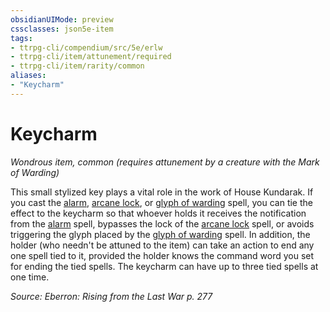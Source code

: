 ```yaml
---
obsidianUIMode: preview
cssclasses: json5e-item
tags:
- ttrpg-cli/compendium/src/5e/erlw
- ttrpg-cli/item/attunement/required
- ttrpg-cli/item/rarity/common
aliases: 
- "Keycharm"
---
```

# Keycharm
*Wondrous item, common (requires attunement by a creature with the Mark of Warding)*  



This small stylized key plays a vital role in the work of House Kundarak. If you cast the [alarm](Misc%20Files/CLI/compendium/spells/alarm-xphb.md), [arcane lock](Misc%20Files/CLI/compendium/spells/arcane-lock-xphb.md), or [glyph of warding](Misc%20Files/CLI/compendium/spells/glyph-of-warding-xphb.md) spell, you can tie the effect to the keycharm so that whoever holds it receives the notification from the [alarm](Misc%20Files/CLI/compendium/spells/alarm-xphb.md) spell, bypasses the lock of the [arcane lock](Misc%20Files/CLI/compendium/spells/arcane-lock-xphb.md) spell, or avoids triggering the glyph placed by the [glyph of warding](Misc%20Files/CLI/compendium/spells/glyph-of-warding-xphb.md) spell. In addition, the holder (who needn't be attuned to the item) can take an action to end any one spell tied to it, provided the holder knows the command word you set for ending the tied spells. The keycharm can have up to three tied spells at one time.

*Source: Eberron: Rising from the Last War p. 277*